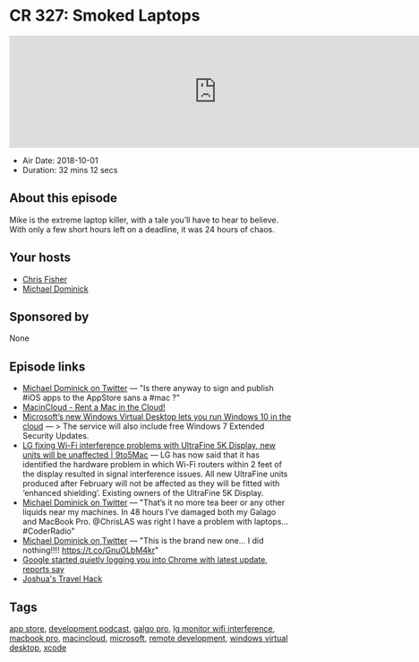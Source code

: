 # CR 327: Smoked Laptops

<iframe src="https://player.fireside.fm/v2/MLf2ZzhC+x9EbE0Br?theme=dark" width="740" height="200" frameborder="0" scrolling="no"></iframe>

* Air Date: 2018-10-01
* Duration: 32 mins 12 secs

## About this episode

Mike is the extreme laptop killer, with a tale you’ll have to hear to believe. With only a few short hours left on a deadline, it was 24 hours of chaos. 

## Your hosts
* [Chris Fisher](https://coder.show/hosts/chrislas)
* [Michael Dominick](https://coder.show/hosts/michael)

## Sponsored by

None



## Episode links

  * [Michael Dominick on Twitter](https://twitter.com/dominucco/status/1043500880576884736 "Michael Dominick on Twitter") — "Is there anyway to sign and publish #iOS apps to the AppStore sans a #mac ?"
  * [MacinCloud - Rent a Mac in the Cloud!](https://www.macincloud.com/ "MacinCloud - Rent a Mac in the Cloud!")
  * [Microsoft’s new Windows Virtual Desktop lets you run Windows 10 in the cloud](https://techcrunch.com/2018/09/24/microsofts-new-windows-virtual-desktop-lets-you-run-windows-10-in-the-cloud/ "Microsoft’s new Windows Virtual Desktop lets you run Windows 10 in the cloud") — > The service will also include free Windows 7 Extended Security Updates.
  * [LG fixing Wi-Fi interference problems with UltraFine 5K Display, new units will be unaffected | 9to5Mac](https://9to5mac.com/2017/02/03/lg-fixes-wifi-interference-problems-with-ultrafine-usb-c-5k-display-new-units-unaffected/ "LG fixing Wi-Fi interference problems with UltraFine 5K Display, new units will be unaffected | 9to5Mac") — LG has now said that it has identified the hardware problem in which Wi-Fi routers within 2 feet of the display resulted in signal interference issues. All new UltraFine units produced after February will not be affected as they will be fitted with ‘enhanced shielding’. Existing owners of the UltraFine 5K Display.
  * [Michael Dominick on Twitter](https://twitter.com/dominucco/status/1043465700554289152 "Michael Dominick on Twitter") — "That’s it no more tea beer or any other liquids near my machines. In 48 hours I’ve damaged both my Galago and MacBook Pro. @ChrisLAS was right I have a problem with laptops... #CoderRadio"
  * [Michael Dominick on Twitter](https://twitter.com/dominucco/status/1043868398311141378 "Michael Dominick on Twitter") — "This is the brand new one... I did nothing!!!! https://t.co/GnuOLbM4kr"
  * [Google started quietly logging you into Chrome with latest update, reports say](https://www.cnet.com/google-amp/news/google-started-quietly-logging-you-into-chrome-with-latest-update-reports-say/ "Google started quietly logging you into Chrome with latest update, reports say")
  * [Joshua's Travel Hack](https://pastebin.com/LH0Wpexw "Joshua's Travel Hack")



## Tags

[app store](https://coder.show/tags/app%20store), [development podcast](https://coder.show/tags/development%20podcast), [galgo pro](https://coder.show/tags/galgo%20pro), [lg monitor wifi interference](https://coder.show/tags/lg%20monitor%20wifi%20interference), [macbook pro](https://coder.show/tags/macbook%20pro), [macincloud](https://coder.show/tags/macincloud), [microsoft](https://coder.show/tags/microsoft), [remote development](https://coder.show/tags/remote%20development), [windows virtual desktop](https://coder.show/tags/windows%20virtual%20desktop), [xcode](https://coder.show/tags/xcode)